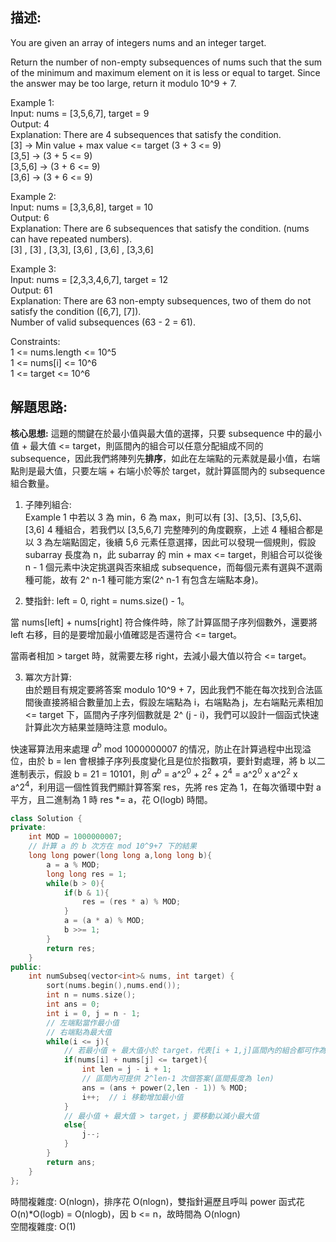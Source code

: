 ## 描述:
You are given an array of integers nums and an integer target.

Return the number of non-empty subsequences of nums such that the sum of the minimum and maximum element on it is less or equal to target. Since the answer may be too large, return it modulo 10^9 + 7.  

Example 1:  
Input: nums = [3,5,6,7], target = 9  
Output: 4  
Explanation: There are 4 subsequences that satisfy the condition.  
[3] -> Min value + max value <= target (3 + 3 <= 9)   
[3,5] -> (3 + 5 <= 9)  
[3,5,6] -> (3 + 6 <= 9)  
[3,6] -> (3 + 6 <= 9)  

Example 2:  
Input: nums = [3,3,6,8], target = 10  
Output: 6  
Explanation: There are 6 subsequences that satisfy the condition. (nums can have repeated numbers).  
[3] , [3] , [3,3], [3,6] , [3,6] , [3,3,6]   

Example 3:  
Input: nums = [2,3,3,4,6,7], target = 12  
Output: 61  
Explanation: There are 63 non-empty subsequences, two of them do not satisfy the condition ([6,7], [7]).  
Number of valid subsequences (63 - 2 = 61).  

Constraints:  
1 <= nums.length <= 10^5  
1 <= nums[i] <= 10^6  
1 <= target <= 10^6

## 解題思路:
**核心思想:**
這題的關鍵在於最小值與最大值的選擇，只要 subsequence 中的最小值 + 最大值 <= target，則區間內的組合可以任意分配組成不同的 subsequence，因此我們將陣列先**排序**，如此在左端點的元素就是最小值，右端點則是最大值，只要左端 + 右端小於等於 target，就計算區間內的 subsequence 組合數量。

1. 子陣列組合:  
Example 1 中若以 3 為 min，6 為 max，則可以有 [3]、[3,5]、[3,5,6]、[3,6] 4 種組合，若我們以 [3,5,6,7] 完整陣列的角度觀察，上述 4 種組合都是以 3 為左端點固定，後續 5,6 元素任意選擇，因此可以發現一個規則，假設 subarray 長度為 n，此 subarray 的 min + max <= target，則組合可以從後 n - 1 個元素中決定挑選與否來組成 subsequence，而每個元素有選與不選兩種可能，故有 2^ n-1 種可能方案(2^ n-1 有包含左端點本身)。  

2. 雙指針:
left = 0, right = nums.size() - 1。  

當 nums[left] + nums[right] 符合條件時，除了計算區間子序列個數外，還要將 left 右移，目的是要增加最小值確認是否還符合 <= target。  

當兩者相加 > target 時，就需要左移 right，去減小最大值以符合 <= target。  

3. 冪次方計算:  
由於題目有規定要將答案 modulo 10^9 + 7，因此我們不能在每次找到合法區間後直接將組合數量加上去，假設左端點為 i，右端點為 j，左右端點元素相加 <= target 下，區間內子序列個數就是 2^ (j - i)，我們可以設計一個函式快速計算此次方結果並隨時注意 modulo。  

快速幂算法用来處理 $a^b$ mod 1000000007 的情况，防止在計算過程中出现溢位，由於 b = len 會根據子序列長度變化且是位於指數項，要針對處理，將 b 以二進制表示，假設 b = 21 = 10101，則 $a^b$ = a^$2^0$ + $2^2$ + $2^4$ = a^$2^0$ x a^$2^2$ x a^$2^4$，利用這一個性質我們顯計算答案 res，先將 res 定為 1，在每次循環中對 a 平方，且二進制為 1 時 res *= a，花 O(logb) 時間。

```C++
class Solution {
private:
    int MOD = 1000000007;
    // 計算 a 的 b 次方在 mod 10^9+7 下的結果 
    long long power(long long a,long long b){
        a = a % MOD;
        long long res = 1;
        while(b > 0){
            if(b & 1){
                res = (res * a) % MOD;
            }
            a = (a * a) % MOD;
            b >>= 1;
        }
        return res;
    }
public:
    int numSubseq(vector<int>& nums, int target) {
        sort(nums.begin(),nums.end());
        int n = nums.size();
        int ans = 0;
        int i = 0, j = n - 1;
        // 左端點當作最小值
        // 右端點為最大值
        while(i <= j){
            // 若最小值 + 最大值小於 target，代表[i + 1,j]區間內的組合都可作為 subsequence
            if(nums[i] + nums[j] <= target){
                int len = j - i + 1;
                // 區間內可提供 2^len-1 次個答案(區間長度為 len)
                ans = (ans + power(2,len - 1)) % MOD;
                i++;  // i 移動增加最小值
            }
            // 最小值 + 最大值 > target，j 要移動以減小最大值
            else{
                j--;
            }
        }
        return ans;
    }
};
```
時間複雜度: O(nlogn)，排序花 O(nlogn)，雙指針遍歷且呼叫 power 函式花 O(n)*O(logb) = O(nlogb)，因 b <= n，故時間為 O(nlogn)  
空間複雜度: O(1)
